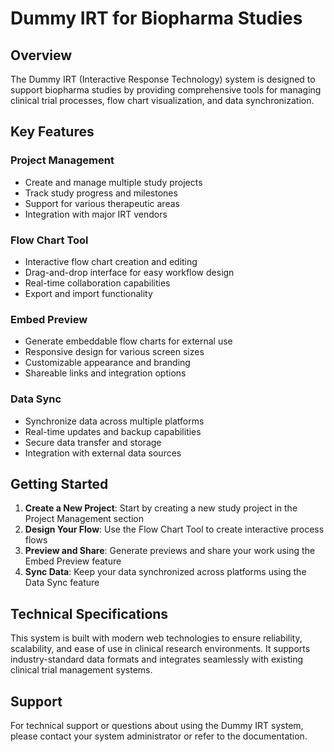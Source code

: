 # Dummy IRT for Biopharma Studies

## Overview

The Dummy IRT (Interactive Response Technology) system is designed to support biopharma studies by providing comprehensive tools for managing clinical trial processes, flow chart visualization, and data synchronization.

## Key Features

### Project Management
- Create and manage multiple study projects
- Track study progress and milestones
- Support for various therapeutic areas
- Integration with major IRT vendors

### Flow Chart Tool
- Interactive flow chart creation and editing
- Drag-and-drop interface for easy workflow design
- Real-time collaboration capabilities
- Export and import functionality

### Embed Preview
- Generate embeddable flow charts for external use
- Responsive design for various screen sizes
- Customizable appearance and branding
- Shareable links and integration options

### Data Sync
- Synchronize data across multiple platforms
- Real-time updates and backup capabilities
- Secure data transfer and storage
- Integration with external data sources

## Getting Started

1. **Create a New Project**: Start by creating a new study project in the Project Management section
2. **Design Your Flow**: Use the Flow Chart Tool to create interactive process flows
3. **Preview and Share**: Generate previews and share your work using the Embed Preview feature
4. **Sync Data**: Keep your data synchronized across platforms using the Data Sync feature

## Technical Specifications

This system is built with modern web technologies to ensure reliability, scalability, and ease of use in clinical research environments. It supports industry-standard data formats and integrates seamlessly with existing clinical trial management systems.

## Support

For technical support or questions about using the Dummy IRT system, please contact your system administrator or refer to the documentation.
